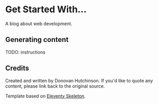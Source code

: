 # Get Started With...

A blog about web development.

## Generating content

TODO: instructions

## Credits

Created and written by Donovan Hutchinson. If you'd like to quote any content, please link back to the original source.

Template based on [Eleventy Skeleton](https://github.com/spncrhrstn/eleventy-skeleton/).